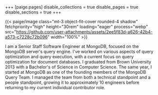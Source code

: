 +++
[paige.pages]
disable_collections = true
disable_pages = true
disable_sections = true
+++

{{< paige/image class="mt-3 object-fit-cover rounded-4 shadow" fetchpriority="high" height="30rem" loading="eager" process="webp" src="https://github.com/user-attachments/assets/2ee5f83d-a626-42b4-a573-c7228c72b096" width="100%" >}}

I am a Senior Staff Software Engineer at MongoDB, focused on the MongoDB
server's query engine. I've worked on various aspects of query optimization and
query execution, with a current focus on query optimization for document
databases. I graduated from Brown University 2013 with a Bachelor's of Science
in Computer Science. The same year, I started at MongoDB as one of the founding
members of the MongoDB Query Team. I managed the team from both a technical standpoint
and a people standpoint, growing it to approximately 10 engineers before returning to my
current individual contributor role.